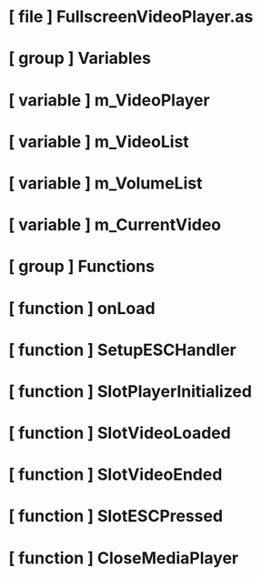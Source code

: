# [ file ] FullscreenVideoPlayer.as

# [ group ] Variables

# [ variable ] m_VideoPlayer

# [ variable ] m_VideoList

# [ variable ] m_VolumeList

# [ variable ] m_CurrentVideo

# [ group ] Functions

# [ function ] onLoad

# [ function ] SetupESCHandler

# [ function ] SlotPlayerInitialized

# [ function ] SlotVideoLoaded

# [ function ] SlotVideoEnded

# [ function ] SlotESCPressed

# [ function ] CloseMediaPlayer

